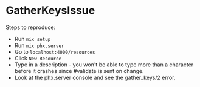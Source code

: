 # GatherKeysIssue

Steps to reproduce:

* Run `mix setup`
* Run `mix phx.server`
* Go to `localhost:4000/resources`
* Click `New Resource`
* Type in a description - you won't be able to type more than a character before it crashes since #validate is sent on change.
* Look at the phx.server console and see the gather_keys/2 error.
